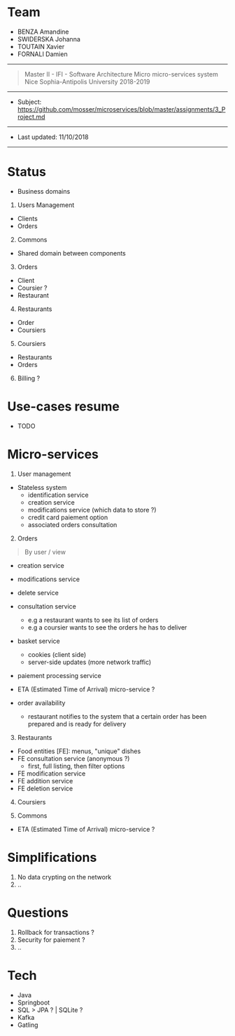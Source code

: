 # Team
- BENZA Amandine 
- SWIDERSKA Johanna
- TOUTAIN Xavier
- FORNALI Damien
----
> Master II - IFI - Software Architecture
> Micro micro-services system
> Nice Sophia-Antipolis University
> 2018-2019
----
- Subject: https://github.com/mosser/microservices/blob/master/assignments/3_Project.md
---
- Last updated: 11/10/2018
---

# Status
- Business domains

1. Users Management
- Clients
- Orders

2. Commons
- Shared domain between components

3. Orders
- Client
- Coursier ?
- Restaurant

4. Restaurants
- Order
- Coursiers

5. Coursiers
- Restaurants
- Orders

6. Billing ?


# Use-cases resume
- TODO

# Micro-services
1. User management
- Stateless system
	- identification service
	- creation service
	- modifications service (which data to store ?)
	- credit card paiement option
	- associated orders consultation

2. Orders
> By user / view
- creation service
- modifications service
- delete service

- consultation service
	- e.g a restaurant wants to see its list of orders
	- e.g a coursier wants to see the orders he has to deliver

- basket service
	- cookies (client side)
	- server-side updates (more network traffic)

- paiement processing service
- ETA (Estimated Time of Arrival) micro-service ?
- order availability
	- restaurant notifies to the system that
		a certain order has been prepared and is
		ready for delivery

3. Restaurants
- Food entities [FE]: menus, "unique" dishes
- FE consultation service (anonymous ?)
	- first, full listing, then filter options
- FE modification service
- FE addition service
- FE deletion service

4. Coursiers

5. Commons
- ETA (Estimated Time of Arrival) micro-service ?

# Simplifications
1. No data crypting on the network
2. ..

# Questions
1. Rollback for transactions ?
2. Security for paiement ?
3. ..

# Tech
- Java
- Springboot
- SQL > JPA ? | SQLite ?
- Kafka
- Gatling